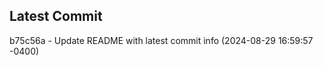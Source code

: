 
## Latest Commit
b75c56a - Update README with latest commit info (2024-08-29 16:59:57 -0400) <Yunxi-Zhou>
